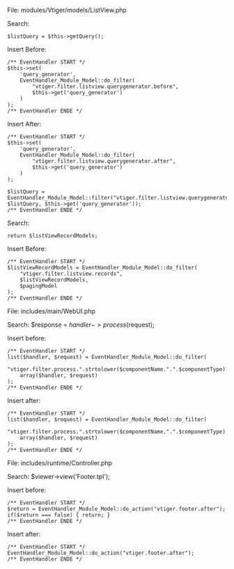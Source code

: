 File: modules/Vtiger/models/ListView.php

Search:

	$listQuery = $this->getQuery();

Insert Before:

	/** EventHandler START */
	$this->set(
		'query_generator',
		EventHandler_Module_Model::do_filter(
			"vtiger.filter.listview.querygenerator.before",
			$this->get('query_generator')
		)
	);
	/** EventHandler ENDE */
		
Insert After:

	/** EventHandler START */
	$this->set(
		'query_generator',
		EventHandler_Module_Model::do_filter(
			"vtiger.filter.listview.querygenerator.after",
			$this->get('query_generator')
		)
	);

	$listQuery = EventHandler_Module_Model::filter("vtiger.filter.listview.querygenerator.query", $listQuery, $this->get('query_generator'));
	/** EventHandler ENDE */


Search:

	return $listViewRecordModels;

Insert Before:

	/** EventHandler START */
	$listViewRecordModels = EventHandler_Module_Model::do_filter(
		"vtiger.filter.listview.records",
		$listViewRecordModels,
		$pagingModel
	);
	/** EventHandler ENDE */
	
File: includes/main/WebUI.php

Search:	
	$response = $handler->process($request);
	
Insert before:

	/** EventHandler START */
	list($handler, $request) = EventHandler_Module_Model::do_filter(
		"vtiger.filter.process.".strtolower($componentName.".".$componentType).".before",
		array($handler, $request)
	);
	/** EventHandler ENDE */
	
Insert after:

	/** EventHandler START */
	list($handler, $request) = EventHandler_Module_Model::do_filter(
		"vtiger.filter.process.".strtolower($componentName.".".$componentType).".after",
		array($handler, $request)
	);
	/** EventHandler ENDE */
	
	
File: includes/runtime/Controller.php

Search:
	$viewer->view('Footer.tpl');
	
Insert before:

	/** EventHandler START */
	$return = EventHandler_Module_Model::do_action("vtiger.footer.after");
	if($return === false) { return; }
	/** EventHandler ENDE */


Insert after:

	/** EventHandler START */
	EventHandler_Module_Model::do_action("vtiger.footer.after");
	/** EventHandler ENDE */
